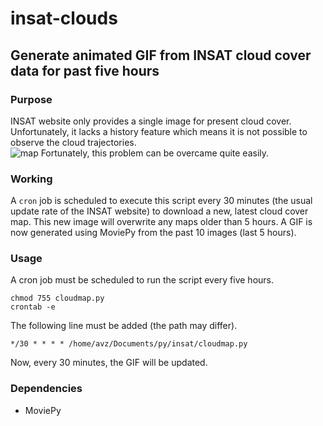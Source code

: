 # insat-clouds
## Generate animated GIF from INSAT cloud cover data for past five hours

### Purpose 
INSAT website only provides a single image for present cloud cover. Unfortunately, it lacks a history feature which means it is not possible to observe the cloud trajectories.    
![map](http://satellite.imd.gov.in/img/3Dasiasec_bt1.jpg "INSAT Map")
Fortunately, this problem can be overcame quite easily.      

### Working  
A `cron` job is scheduled to execute this script every 30 minutes (the usual update rate of the INSAT website) to download a new, latest cloud cover map. This new image will overwrite any maps older than 5 hours. 
A GIF is now generated using MoviePy from the past 10 images (last 5 hours).   

### Usage
A cron job must be scheduled to run the script every five hours.
```
chmod 755 cloudmap.py
crontab -e
```
The following line must be added (the path may differ).
```
*/30 * * * * /home/avz/Documents/py/insat/cloudmap.py
```
Now, every 30 minutes, the GIF will be updated.

### Dependencies 
* MoviePy 
